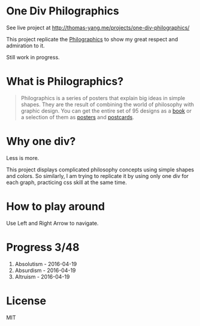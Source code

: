 # One Div Philographics

See live project at http://thomas-yang.me/projects/one-div-philographics/

This project replicate the [Philographics](http://studiocarreras.com/philographics/) to show my great respect and admiration to it.

Still work in progress.

# What is Philographics?

> Philographics is a series of posters that explain big ideas in simple shapes. They are the result of combining the world of philosophy with graphic design. You can get the entire set of 95 designs as a [book](http://www.amazon.com/Philographics-Big-Ideas-Simple-Shapes/dp/9063693419) or a selection of them as [posters](https://society6.com/gex6) and [postcards](http://www.amazon.com/Philographics-Postcard-Book-Genis-Carreras/dp/9063693893).

# Why one div?

Less is more.

This project displays complicated philosophy concepts using simple shapes and colors.
So similarly, I am trying to replicate it by using only one div for each graph,
practicing css skill at the same time.

# How to play around

Use Left and Right Arrow to navigate.

# Progress 3/48

1. Absolutism - 2016-04-19
2. Absurdism - 2016-04-19
4. Altruism - 2016-04-19

# License

MIT
